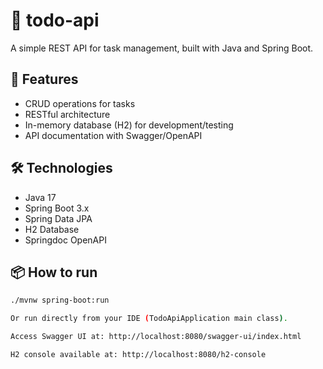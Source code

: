 # 📝 todo-api

A simple REST API for task management, built with Java and Spring Boot.

## 🚀 Features

- CRUD operations for tasks
- RESTful architecture
- In-memory database (H2) for development/testing
- API documentation with Swagger/OpenAPI

## 🛠️ Technologies

- Java 17
- Spring Boot 3.x
- Spring Data JPA
- H2 Database
- Springdoc OpenAPI

## 📦 How to run

```bash
./mvnw spring-boot:run

Or run directly from your IDE (TodoApiApplication main class).

Access Swagger UI at: http://localhost:8080/swagger-ui/index.html

H2 console available at: http://localhost:8080/h2-console
